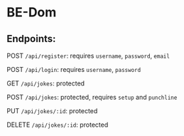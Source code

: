 # BE-Dom

## Endpoints:

POST `/api/register`: requires `username`, `password`, `email`

POST `/api/login`: requires `username`, `password`

GET `/api/jokes`: protected

POST `/api/jokes`: protected, requires `setup` and `punchline`

PUT `/api/jokes/:id`: protected

DELETE `/api/jokes/:id`: protected

